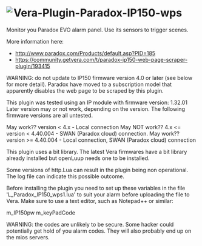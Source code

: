 # <img align="left" src="https://a-lurker.github.io/icons/Paradox_TM50_50_50.png"> Vera-Plugin-Paradox-IP150-wps

Monitor you Paradox EVO alarm panel. Use its sensors to trigger scenes.

More information here:
- http://www.paradox.com/Products/default.asp?PID=185
- https://community.getvera.com/t/paradox-ip150-web-page-scraper-plugin/193415

WARNING: do not update to IP150 firmware version 4.0 or later (see below for more detail). Paradox have moved to a subscription model that apparently disables the web page to be scraped by this plugin.

This plugin was tested using an IP module with firmware version: 1.32.01 Later version may or not work, depending on the version. The following firmware versions are all untested.

May work??       version < 4.x - Local connection
May NOT work??   4.x <= version < 4.40.004 - SWAN (Paradox cloud) connection.
May work??       version >= 4.40.004 - Local connection, SWAN (Paradox cloud) connection

This plugin uses a bit library. The latest Vera firmwares have a bit library already installed but openLuup needs one to be installed.

Some versions of http.Lua can result in the plugin being non operational. The log file can indicate this possible outcome.

Before installing the plugin you need to set up these variables in the file 'L_Paradox_IP150_wps1.lua' to suit your alarm before uploading the file to Vera. Make sure to use a text editor, such as Notepad++ or similar:

m_IP150pw
m_keyPadCode

WARNING: the codes are unlikely to be secure. Some hacker could potentially get hold of you alarm codes. They will also probably end up on the mios servers.
